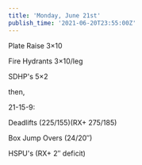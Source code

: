 ```yaml
---
title: 'Monday, June 21st'
publish_time: '2021-06-20T23:55:00Z'
---
```


Plate Raise 3×10

Fire Hydrants 3×10/leg

SDHP's 5×2

then,

21-15-9:

Deadlifts (225/155)(RX+ 275/185)

Box Jump Overs (24/20″)

HSPU's (RX+ 2″ deficit)

